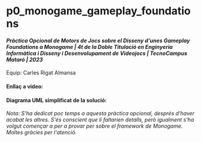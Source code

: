 # p0_monogame_gameplay_foundations
#### _Pràctica Opcional de Motors de Jocs sobre el Disseny d'unes Gameplay Foundations a Monogame | 4t de la Doble Titulació en Enginyeria Informàtica i Disseny i Desenvolupament de Videojocs | TecnoCampus Mataró | 2023_

Equip: Carles Rigat Almansa

#### Enllaç a vídeo: 
#### Diagrama UML simplificat de la solució: 

_Nota: S'ha dedicat poc temps a aquesta pràctica opcional, després d'haver acabat les altres. S'és conscient que li faltarien detalls, però igualment s'ha volgut començar a per a provar per sobre el framework de Monogame. Moltes gràcies per l'atenció._
